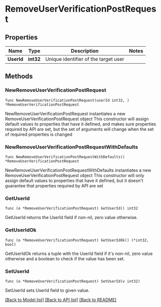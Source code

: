 # RemoveUserVerificationPostRequest

## Properties

Name | Type | Description | Notes
------------ | ------------- | ------------- | -------------
**UserId** | **int32** | Unique identifier of the target user | 

## Methods

### NewRemoveUserVerificationPostRequest

`func NewRemoveUserVerificationPostRequest(userId int32, ) *RemoveUserVerificationPostRequest`

NewRemoveUserVerificationPostRequest instantiates a new RemoveUserVerificationPostRequest object
This constructor will assign default values to properties that have it defined,
and makes sure properties required by API are set, but the set of arguments
will change when the set of required properties is changed

### NewRemoveUserVerificationPostRequestWithDefaults

`func NewRemoveUserVerificationPostRequestWithDefaults() *RemoveUserVerificationPostRequest`

NewRemoveUserVerificationPostRequestWithDefaults instantiates a new RemoveUserVerificationPostRequest object
This constructor will only assign default values to properties that have it defined,
but it doesn't guarantee that properties required by API are set

### GetUserId

`func (o *RemoveUserVerificationPostRequest) GetUserId() int32`

GetUserId returns the UserId field if non-nil, zero value otherwise.

### GetUserIdOk

`func (o *RemoveUserVerificationPostRequest) GetUserIdOk() (*int32, bool)`

GetUserIdOk returns a tuple with the UserId field if it's non-nil, zero value otherwise
and a boolean to check if the value has been set.

### SetUserId

`func (o *RemoveUserVerificationPostRequest) SetUserId(v int32)`

SetUserId sets UserId field to given value.



[[Back to Model list]](../README.md#documentation-for-models) [[Back to API list]](../README.md#documentation-for-api-endpoints) [[Back to README]](../README.md)


